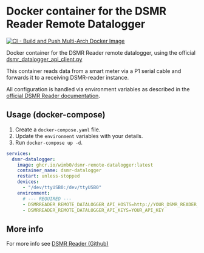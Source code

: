 # Docker container for the DSMR Reader Remote Datalogger

[![CI - Build and Push Multi-Arch Docker Image](https://github.com/wimb0/dsmr-remote-datalogger/actions/workflows/ci.yaml/badge.svg)](https://github.com/wimb0/dsmr-remote-datalogger/actions/workflows/ci.yaml)

Docker container for the DSMR Reader remote datalogger, using the official [dsmr_datalogger_api_client.py](https://raw.githubusercontent.com/dsmrreader/dsmr-reader/v5/dsmr_datalogger/scripts/dsmr_datalogger_api_client.py)

This container reads data from a smart meter via a P1 serial cable and forwards it to a receiving DSMR-reader instance.

All configuration is handled via environment variables as described in the [official DSMR Reader documentation](https://dsmr-reader.readthedocs.io/en/v5/how-to/installation/remote-datalogger.html#remote-datalogger-device).


## Usage (docker-compose)

1.  Create a `docker-compose.yaml` file.
2.  Update the `environment` variables with your details.
3.  Run `docker-compose up -d`.

```yaml
services:
  dsmr-datalogger:
    image: ghcr.io/wimb0/dsmr-remote-datalogger:latest
    container_name: dsmr-datalogger
    restart: unless-stopped
    devices:
      - "/dev/ttyUSB0:/dev/ttyUSB0"
    environment:
      # --- REQUIRED ---
      - DSMRREADER_REMOTE_DATALOGGER_API_HOSTS=http://YOUR_DSMR_READER_IP
      - DSMRREADER_REMOTE_DATALOGGER_API_KEYS=YOUR_API_KEY
```

## More info
For more info see [DSMR Reader (Github)](https://github.com/dsmrreader/dsmr-reader)
